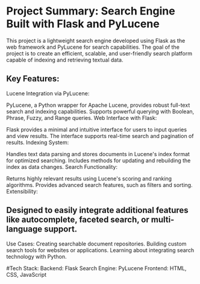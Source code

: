 # Project Summary: Search Engine Built with Flask and PyLucene
This project is a lightweight search engine developed using Flask as the web framework and PyLucene for search capabilities. The goal of the project is to create an efficient, scalable, and user-friendly search platform capable of indexing and retrieving textual data.

## Key Features:
Lucene Integration via PyLucene:

PyLucene, a Python wrapper for Apache Lucene, provides robust full-text search and indexing capabilities.
Supports powerful querying with Boolean, Phrase, Fuzzy, and Range queries.
Web Interface with Flask:

Flask provides a minimal and intuitive interface for users to input queries and view results.
The interface supports real-time search and pagination of results.
Indexing System:

Handles text data parsing and stores documents in Lucene's index format for optimized searching.
Includes methods for updating and rebuilding the index as data changes.
Search Functionality:

Returns highly relevant results using Lucene's scoring and ranking algorithms.
Provides advanced search features, such as filters and sorting.
Extensibility:

## Designed to easily integrate additional features like autocomplete, faceted search, or multi-language support.
Use Cases:
Creating searchable document repositories.
Building custom search tools for websites or applications.
Learning about integrating search technology with Python.

#Tech Stack:
Backend: Flask 
Search Engine: PyLucene 
Frontend: HTML, CSS, JavaScript
